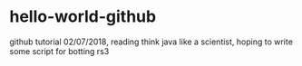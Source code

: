 # hello-world-github
github tutorial 02/07/2018, reading think java like a scientist, hoping to write some script for botting rs3
